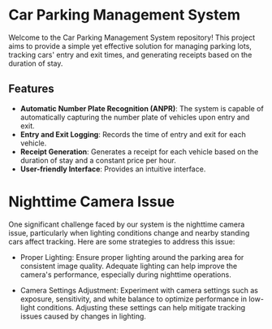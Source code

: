 # Car Parking Management System

Welcome to the Car Parking Management System repository! This project aims to provide a simple yet effective solution for managing parking lots, tracking cars' entry and exit times, and generating receipts based on the duration of stay.

## Features

- **Automatic Number Plate Recognition (ANPR)**: The system is capable of automatically capturing the number plate of vehicles upon entry and exit.
- **Entry and Exit Logging**: Records the time of entry and exit for each vehicle.
- **Receipt Generation**: Generates a receipt for each vehicle based on the duration of stay and a constant price per hour.
- **User-friendly Interface**: Provides an intuitive interface.

# Nighttime Camera Issue
One significant challenge faced by our system is the nighttime camera issue, particularly when lighting conditions change and nearby standing cars affect tracking. Here are some strategies to address this issue:

- Proper Lighting: Ensure proper lighting around the parking area for consistent image quality. Adequate lighting can help improve the camera's performance, especially during nighttime operations.

- Camera Settings Adjustment: Experiment with camera settings such as exposure, sensitivity, and white balance to optimize performance in low-light conditions. Adjusting these settings can help mitigate tracking issues caused by changes in lighting.
